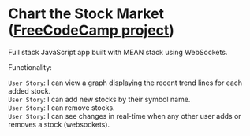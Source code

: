 # Chart the Stock Market (<a href='https://learn.freecodecamp.org/coding-interview-prep/take-home-projects/chart-the-stock-market/'>FreeCodeCamp project</a>)

Full stack JavaScript app built with MEAN stack using WebSockets.

Functionality:

`User Story`: I can view a graph displaying the recent trend lines for each added stock.  
`User Story`: I can add new stocks by their symbol name.  
`User Story`: I can remove stocks.  
`User Story`: I can see changes in real-time when any other user adds or removes a stock (websockets). 
